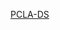 [PCLA-DS](https://docs.google.com/spreadsheets/d/1xiKxOQLnpu1jShpxFg0yO_xYLvRSBXrbJiLJB8-mK3s/edit?usp=sharing)
